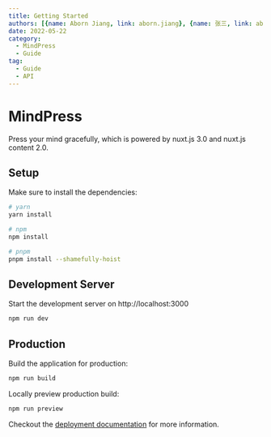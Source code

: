 ```yaml
---
title: Getting Started
authors: [{name: Aborn Jiang, link: aborn.jiang}, {name: 张三, link: aborn.jiang}]
date: 2022-05-22
category:
  - MindPress
  - Guide
tag:
  - Guide
  - API
---
```


<!-- Content of the page -->
# MindPress
Press your mind gracefully, which is powered by nuxt.js 3.0 and nuxt.js content 2.0.

## Setup

Make sure to install the dependencies:

```bash
# yarn
yarn install

# npm
npm install

# pnpm
pnpm install --shamefully-hoist
```

## Development Server

Start the development server on http://localhost:3000

```bash
npm run dev
```

## Production

Build the application for production:

```bash
npm run build
```

Locally preview production build:

```bash
npm run preview
```

Checkout the [deployment documentation](https://v3.nuxtjs.org/docs/deployment) for more information.